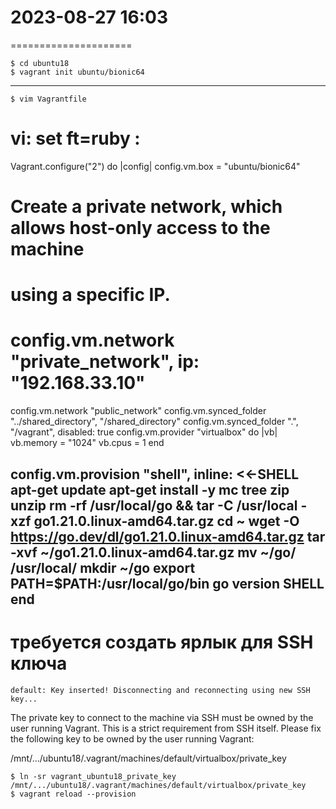# 2023-08-27    16:03
=====================

    $ cd ubuntu18
    $ vagrant init ubuntu/bionic64
----------------------------------
    $ vim Vagrantfile
# vi: set ft=ruby :
Vagrant.configure("2") do |config|
  config.vm.box = "ubuntu/bionic64"

  # Create a private network, which allows host-only access to the machine
  # using a specific IP.
  # config.vm.network "private_network", ip: "192.168.33.10"

   config.vm.network "public_network"
   config.vm.synced_folder "../shared_directory", "/shared_directory"
   config.vm.synced_folder ".", "/vagrant", disabled: true
   config.vm.provider "virtualbox" do |vb|
      vb.memory = "1024"
      vb.cpus = 1
   end

   config.vm.provision "shell", inline: <<-SHELL
     apt-get update
     apt-get install -y mc tree zip unzip
     rm -rf /usr/local/go && tar -C /usr/local -xzf go1.21.0.linux-amd64.tar.gz
     cd ~
     wget -O https://go.dev/dl/go1.21.0.linux-amd64.tar.gz
     tar -xvf ~/go1.21.0.linux-amd64.tar.gz
     mv ~/go/ /usr/local/
     mkdir ~/go
     export PATH=$PATH:/usr/local/go/bin
     go version
   SHELL
end
----------------------------------


# требуется создать ярлык для SSH ключа
    default: Key inserted! Disconnecting and reconnecting using new SSH key...
The private key to connect to the machine via SSH must be owned
by the user running Vagrant. This is a strict requirement from
SSH itself. Please fix the following key to be owned by the user
running Vagrant:

/mnt/.../ubuntu18/.vagrant/machines/default/virtualbox/private_key


    $ ln -sr vagrant_ubuntu18_private_key /mnt/.../ubuntu18/.vagrant/machines/default/virtualbox/private_key
    $ vagrant reload --provision

